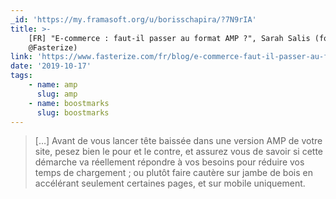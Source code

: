 ```yaml
---
_id: 'https://my.framasoft.org/u/borisschapira/?7N9rIA'
title: >-
    [FR] "E-commerce : faut-il passer au format AMP ?", Sarah Salis (for
    @Fasterize)
link: 'https://www.fasterize.com/fr/blog/e-commerce-faut-il-passer-au-format-amp/'
date: '2019-10-17'
tags:
    - name: amp
      slug: amp
    - name: boostmarks
      slug: boostmarks
---
```


<div class="markdown"><blockquote>
<p>[…] Avant de vous lancer tête baissée dans une version AMP de votre site, pesez bien le pour et le contre, et assurez vous de savoir si cette démarche va réellement répondre à vos besoins pour réduire vos temps de chargement ; ou plutôt faire cautère sur jambe de bois en accélérant seulement certaines pages, et sur mobile uniquement.
</p>
</blockquote></div>
